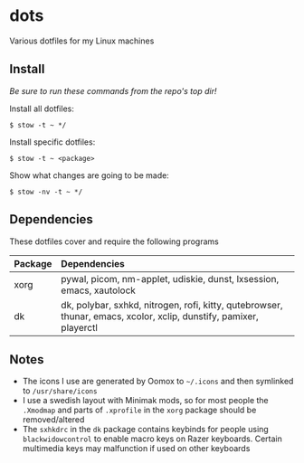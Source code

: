 # dots

Various dotfiles for my Linux machines

## Install

*Be sure to run these commands from the repo's top dir!*

Install all dotfiles:

```
$ stow -t ~ */
```

Install specific dotfiles:

```
$ stow -t ~ <package>
```

Show what changes are going to be made:

```
$ stow -nv -t ~ */
```

## Dependencies

These dotfiles cover and require the following programs

| Package | Dependencies |
|:--|:--|
| xorg | pywal, picom, nm-applet, udiskie, dunst, lxsession, emacs, xautolock |
| dk | dk, polybar, sxhkd, nitrogen, rofi, kitty, qutebrowser, thunar, emacs, xcolor, xclip, dunstify, pamixer, playerctl |

## Notes

- The icons I use are generated by Oomox to `~/.icons` and then symlinked to `/usr/share/icons`
- I use a swedish layout with Minimak mods, so for most people the `.Xmodmap` and parts of `.xprofile` in the `xorg` package should be removed/altered
- The `sxhkdrc` in the `dk` package contains keybinds for people using `blackwidowcontrol` to enable macro keys on Razer keyboards. Certain multimedia keys may malfunction if used on other keyboards
